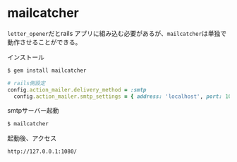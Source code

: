 # mailcatcher

`letter_opener`だとrails アプリに組み込む必要があるが、`mailcatcher`は単独で動作させることができる。

インストール
```bash
$ gem install mailcatcher
```

```ruby
# rails側設定
config.action_mailer.delivery_method = :smtp
  config.action_mailer.smtp_settings = { address: 'localhost', port: 1025 }
```

smtpサーバー起動
```bash
$ mailcatcher
```

起動後、アクセス
```
http://127.0.0.1:1080/
```
